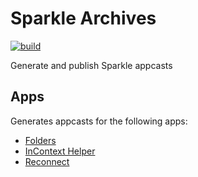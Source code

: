 # Sparkle Archives

[![build](https://github.com/inseven/sparkle-archives/actions/workflows/build.yaml/badge.svg)](https://github.com/inseven/sparkle-archives/actions/workflows/build.yaml)

Generate and publish Sparkle appcasts

## Apps

Generates appcasts for the following apps:

- [Folders](https://folders.jbmorley.co.uk)
- [InContext Helper](https://incontext.app)
- [Reconnect](https://github.com/inseven/reconnect)
